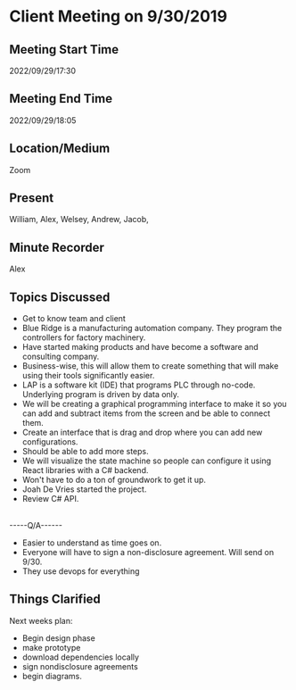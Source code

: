 # Client Meeting on 9/30/2019

## Meeting Start Time

2022/09/29/17:30

## Meeting End Time

2022/09/29/18:05

## Location/Medium

Zoom

## Present

William, Alex, Welsey, Andrew, Jacob, 
## Minute Recorder

Alex

## Topics Discussed
<ul>
  <li>Get to know team and client<br>
  <li>Blue Ridge is a manufacturing automation company. They program the controllers for factory machinery.</li>
  <li>Have started making products and have become a software and consulting company.</li>
  <li>Business-wise, this will allow them to create something that will make using their tools significantly easier.</li>
  <li>LAP is a software kit (IDE) that programs PLC through no-code. Underlying program is driven by data only.</li>
  <li>We will be creating a graphical programming interface to make it so you can add and subtract items from the screen and be able to connect them.</li>
  <li>Create an interface that is drag and drop where you can add new configurations.</li>
  <li>Should be able to add more steps.</li>
  <li>We will visualize the state machine so people can configure it using React libraries with a C# backend.</li>
  <li>Won't have to do a ton of groundwork to get it up.</li>
  <li>Joah De Vries started the project.</li>
  <li>Review C# API.</li>
</ul><br>
-----Q/A------
<ul>
<li>Easier to understand as time goes on.</li>
<li>Everyone will have to sign a non-disclosure agreement. Will send on 9/30.</li>
<li>They use devops for everything</li> 
</ul>

## Things Clarified

Next weeks plan:<br>
<ul>
  <li>Begin design phase</li>
  <li>make prototype</li>
  <li>download dependencies locally</li>
  <li>sign nondisclosure agreements</li>
  <li>begin diagrams.</li>
</ul>
